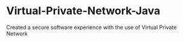 # Virtual-Private-Network-Java
Created a secure software experience with the use of Virtual Private Network

